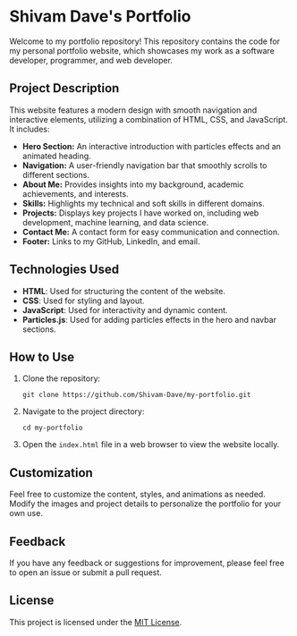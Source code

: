 # Shivam Dave's Portfolio

Welcome to my portfolio repository! This repository contains the code for my personal portfolio website, which showcases my work as a software developer, programmer, and web developer.

## Project Description

This website features a modern design with smooth navigation and interactive elements, utilizing a combination of HTML, CSS, and JavaScript. It includes:

- **Hero Section:** An interactive introduction with particles effects and an animated heading.
- **Navigation:** A user-friendly navigation bar that smoothly scrolls to different sections.
- **About Me:** Provides insights into my background, academic achievements, and interests.
- **Skills:** Highlights my technical and soft skills in different domains.
- **Projects:** Displays key projects I have worked on, including web development, machine learning, and data science.
- **Contact Me:** A contact form for easy communication and connection.
- **Footer:** Links to my GitHub, LinkedIn, and email.

## Technologies Used

- **HTML**: Used for structuring the content of the website.
- **CSS**: Used for styling and layout.
- **JavaScript**: Used for interactivity and dynamic content.
- **Particles.js**: Used for adding particles effects in the hero and navbar sections.

## How to Use

1. Clone the repository:
    ```shell
    git clone https://github.com/Shivam-Dave/my-portfolio.git
    ```

2. Navigate to the project directory:
    ```shell
    cd my-portfolio
    ```

3. Open the `index.html` file in a web browser to view the website locally.

## Customization

Feel free to customize the content, styles, and animations as needed. Modify the images and project details to personalize the portfolio for your own use.

## Feedback

If you have any feedback or suggestions for improvement, please feel free to open an issue or submit a pull request.

## License

This project is licensed under the [MIT License](LICENSE).
